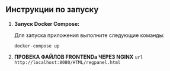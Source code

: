 ## Инструкции по запуску

1. **Запуск Docker Compose:**

   Для запуска приложения выполните следующие команды:

   ``` docker-compose up ```

2. **ПРОВЕКА ФАЙЛОВ FRONTENDа ЧЕРЕЗ NGINX**
   ```url http://localhost:8080/HTML/regpanel.html ```

